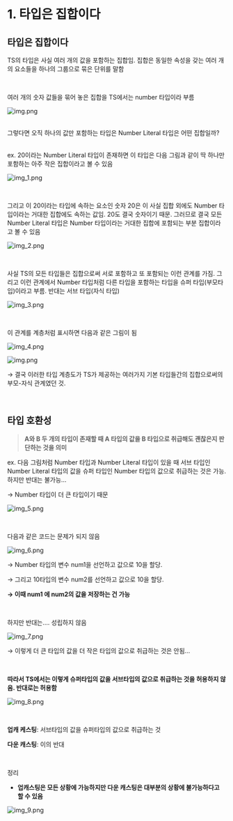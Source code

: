# 1. 타입은 집합이다

## 타입은 집합이다

TS의 타입은 사실 여러 개의 값을 포함하는 집합임. 집합은 동일한 속성을 갖는 여러 개의 요소들을 하나의 그룹으로 묶은 단위를 말함

<br>

여러 개의 숫자 값들을 묶어 놓은 집합을 TS에서는 number 타입이라 부름

![img.png](../img/section03/img.png)  

<br>
그렇다면 오직 하나의 값만 포함하는 타입은 Number Literal 타입은 어떤 집합일까?

<br>
<br>

ex. 20이라는 Number Literal 타입이 존재하면 이 타입은 다음 그림과 같이 딱 하나만 포함하는 아주 작은 집합이라고 볼 수 있음

![img_1.png](../img/section03/img_1.png) 

<br>

그리고 이 20이라는 타입에 속하는 요소인 숫자 20은 이 사실 집합 외에도 Number 타입이라는 거대한 집합에도 속하는 값임. 20도 결국 숫자이기 때문. 그러므로 결국 모든 Number Literal 타입은 Number 타입이라는 거대한 집합에 포함되는 부분 집합이라고 볼 수 있음

![img_2.png](../img/section03/img_2.png) 

<br>

사실 TS의 모든 타입들은 집합으로써 서로 포함하고 또 포함되는 이런 관계를 가짐. 그리고 이런 관계에서 Number 타입처럼 다른 타입을 포함하는 타입을 슈퍼 타입(부모타입)이라고 부름. 반대는 서브 타입(자식 타입)

![img_3.png](../img/section03/img_3.png) 

<br>

이 관계를 계층처럼 표시하면 다음과 같은 그림이 됨

![img_4.png](../img/section03/img_4.png)  

![img.png](img.png)  

→ 결국 이러한 타입 계층도가 TS가 제공하는 여러가지 기본 타입들간의 집합으로써의 부모-자식 관계였던 것.

<br>

## 타입 호환성


> **A와 B 두 개의 타입이 존재할 때 A 타입의 값을 B 타입으로 취급해도 괜찮은지 판단하는 것을 의미**
>

ex. 다음 그림처럼 Number 타입과 Number Literal 타입이 있을 때 서브 타입인 Number Literal 타입의 값을 슈퍼 타입인 Number 타입의 값으로 취급하는 것은 가능. 하지만 반대는 불가능…

→ Number 타입이 더 큰 타입이기 때문

![img_5.png](../img/section03/img_5.png)  

<br>

다음과 같은 코드는 문제가 되지 않음

![img_6.png](../img/section03/img_6.png)  

→ Number 타입의 변수 num1을 선언하고 값으로 10을 할당.

→ 그리고 10타입의 변수 num2를 선언하고 값으로 10을 할당.

**→ 이때 num1 에 num2의 값을 저장하는 건 가능**

<br>

하지만 반대는…. 성립하지 않음

![img_7.png](../img/section03/img_7.png)  

→ 이렇게 더 큰 타입의 값을 더 작은 타입의 값으로 취급하는 것은 안됨…

<br>

**따라서 TS에서는 이렇게 슈퍼타입의 값을 서브타입의 값으로 취급하는 것을 허용하지 않음. 반대로는 허용함**

![img_8.png](../img/section03/img_8.png)  

<br>

**업캐 케스팅**: 서브타입의 값을 슈퍼타입의 값으로 취급하는 것

**다운 캐스팅**: 이의 반대

<br>

정리

- **업캐스팅은 모든 상황에 가능하지만 다운 캐스팅은 대부분의 상황에 불가능하다고 할 수 있음**

![img_9.png](../img/section03/img_9.png)
